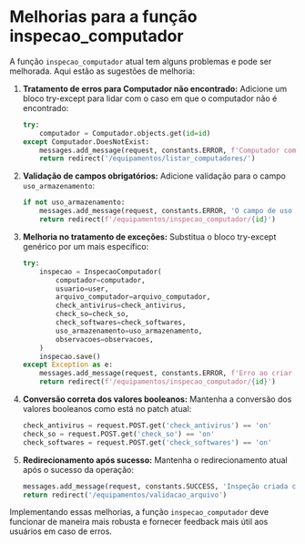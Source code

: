 # Melhorias para a função inspecao_computador

A função `inspecao_computador` atual tem alguns problemas e pode ser melhorada. Aqui estão as sugestões de melhoria:

1. **Tratamento de erros para Computador não encontrado:**
   Adicione um bloco try-except para lidar com o caso em que o computador não é encontrado:

   ```python
   try:
       computador = Computador.objects.get(id=id)
   except Computador.DoesNotExist:
       messages.add_message(request, constants.ERROR, f'Computador com ID {id} não encontrado.')
       return redirect('/equipamentos/listar_computadores/')
   ```

2. **Validação de campos obrigatórios:**
   Adicione validação para o campo `uso_armazenamento`:

   ```python
   if not uso_armazenamento:
       messages.add_message(request, constants.ERROR, 'O campo de uso de armazenamento é obrigatório.')
       return redirect(f'/equipamentos/inspecao_computador/{id}')
   ```

3. **Melhoria no tratamento de exceções:**
   Substitua o bloco try-except genérico por um mais específico:

   ```python
   try:
       inspecao = InspecaoComputador(
           computador=computador,
           usuario=user,
           arquivo_computador=arquivo_computador,
           check_antivirus=check_antivirus,
           check_so=check_so,
           check_softwares=check_softwares,
           uso_armazenamento=uso_armazenamento,
           observacoes=observacoes,
       )
       inspecao.save()
   except Exception as e:
       messages.add_message(request, constants.ERROR, f'Erro ao criar inspeção: {str(e)}')
       return redirect(f'/equipamentos/inspecao_computador/{id}')
   ```

4. **Conversão correta dos valores booleanos:**
   Mantenha a conversão dos valores booleanos como está no patch atual:

   ```python
   check_antivirus = request.POST.get('check_antivirus') == 'on'
   check_so = request.POST.get('check_so') == 'on'
   check_softwares = request.POST.get('check_softwares') == 'on'
   ```

5. **Redirecionamento após sucesso:**
   Mantenha o redirecionamento atual após o sucesso da operação:

   ```python
   messages.add_message(request, constants.SUCCESS, 'Inspeção criada com sucesso')
   return redirect('/equipamentos/validacao_arquivo')
   ```

Implementando essas melhorias, a função `inspecao_computador` deve funcionar de maneira mais robusta e fornecer feedback mais útil aos usuários em caso de erros.